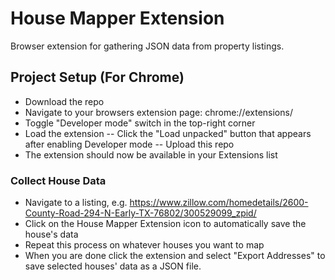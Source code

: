 # House Mapper Extension

Browser extension for gathering JSON data from property listings.

## Project Setup (For Chrome)

- Download the repo
- Navigate to your browsers extension page: chrome://extensions/
- Toggle "Developer mode" switch in the top-right corner
- Load the extension
  -- Click the "Load unpacked" button that appears after enabling Developer mode
  -- Upload this repo
- The extension should now be available in your Extensions list

### Collect House Data

- Navigate to a listing, e.g. https://www.zillow.com/homedetails/2600-County-Road-294-N-Early-TX-76802/300529099_zpid/
- Click on the House Mapper Extension icon to automatically save the house's data
- Repeat this process on whatever houses you want to map
- When you are done click the extension and select "Export Addresses" to save selected houses' data as a JSON file.

